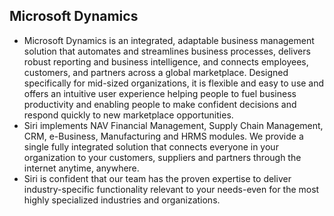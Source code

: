 ## Microsoft Dynamics

+ Microsoft Dynamics is an integrated, adaptable business management solution that automates and streamlines business processes, delivers robust reporting and business intelligence, and connects employees, customers, and partners across a global marketplace. Designed specifically for mid-sized organizations, it is flexible and easy to use and offers an intuitive user experience helping people to fuel business productivity and enabling people to make confident decisions and respond quickly to new marketplace opportunities.
+ Siri implements NAV Financial Management, Supply Chain Management, CRM, e-Business, Manufacturing and HRMS modules. We provide a single fully integrated solution that connects everyone in your organization to your customers, suppliers and partners through the internet anytime, anywhere.
+ Siri is confident that our team has the proven expertise to deliver industry-specific functionality relevant to your needs-even for the most highly specialized industries and organizations.